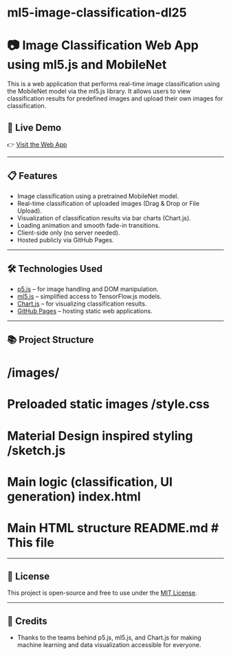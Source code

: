 # ml5-image-classification-dl25
# 📷 Image Classification Web App using ml5.js and MobileNet

This is a web application that performs real-time image classification using the MobileNet model via the ml5.js library. It allows users to view classification results for predefined images and upload their own images for classification.

## 🚀 Live Demo
👉 [Visit the Web App](https://kokr1011.github.io/ml5-image-classification-dl25/)

---

## 📋 Features
- Image classification using a pretrained MobileNet model.
- Real-time classification of uploaded images (Drag & Drop or File Upload).
- Visualization of classification results via bar charts (Chart.js).
- Loading animation and smooth fade-in transitions.
- Client-side only (no server needed).
- Hosted publicly via GitHub Pages.

---

## 🛠️ Technologies Used
- [p5.js](https://p5js.org/) – for image handling and DOM manipulation.
- [ml5.js](https://ml5js.org/) – simplified access to TensorFlow.js models.
- [Chart.js](https://www.chartjs.org/) – for visualizing classification results.
- [GitHub Pages](https://docs.github.com/en/pages) – hosting static web applications.

---

## 📚 Project Structure
# /images/ 
# Preloaded static images /style.css 
# Material Design inspired styling /sketch.js 
# Main logic (classification, UI generation) index.html 
# Main HTML structure README.md # This file


---

## 📄 License
This project is open-source and free to use under the [MIT License](https://opensource.org/licenses/MIT).

---

## 🙌 Credits
- Thanks to the teams behind p5.js, ml5.js, and Chart.js for making machine learning and data visualization accessible for everyone.

